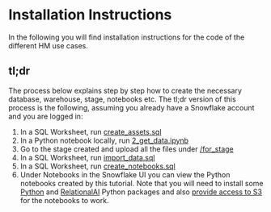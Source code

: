# Installation Instructions


In the following you will find installation instructions for the code of the different HM use cases.

## tl;dr

The process below explains step by step how to create the necessary database, warehouse, stage, notebooks etc. The tl;dr version of this process is the following, assuming you already have a Snowflake account and you are logged in:

1. In a SQL Worksheet, run [create_assets.sql](/setup/1_create_assets.sql)
2. In a Python notebook locally, run [2_get_data.ipynb](/setup/2_get_data.ipynb)
3. Go to the stage created and upload all the files under [/for_stage](/for_stage/)
4. In a SQL Worksheet, run [import_data.sql](/setup/3_import_data.sql)
5. In a SQL Worksheet, run [create_notebooks.sql](/setup/4_create_notebooks.sql)
6. Under Notebooks in the Snowflake UI you can view the Python notebooks created by this tutorial. Note that you will need to install some [Python](#loading-python-packages) and [RelationalAI](#loading-the-relationalaizip-and-rai_gnns_experimentalzip-python-packages) Python packages and also [provide access to S3](#external-access) for the notebooks to work.
